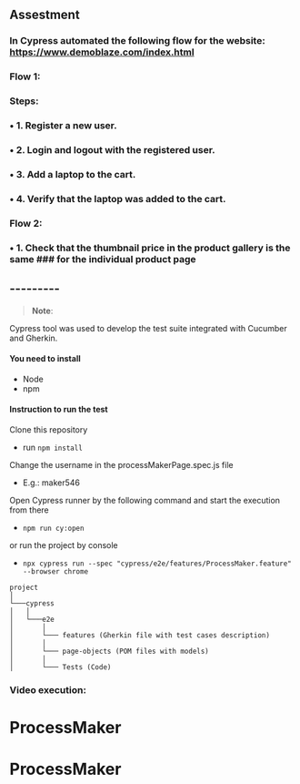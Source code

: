  
## Assestment
### In Cypress automated the following flow for the website: https://www.demoblaze.com/index.html ###
### Flow 1:
### Steps:
### •	1. Register a new user.
### •	2. Login and logout with the registered user.
### •	3. Add a laptop to the cart.
### •	4. Verify that the laptop was added to the cart.
### Flow 2:
### •	1. Check that the thumbnail price in the product gallery is the same ### for the individual product page


 
## ---------

> **Note**:
 
Cypress tool was used to develop the test suite integrated with Cucumber and Gherkin.


#### You need to install

* Node
* npm


#### Instruction to run the test

Clone this repository
+ run `npm install`


Change the username in the processMakerPage.spec.js file
+ E.g.: maker546

Open Cypress runner by the following command and start the execution from there

+ `npm run cy:open`

or run the project by console

+ `npx cypress run --spec "cypress/e2e/features/ProcessMaker.feature" --browser chrome`

 

```
project  
│
└───cypress
│   │
│   └───e2e
│       │
│       └─── features (Gherkin file with test cases description)
│       │
│       └─── page-objects (POM files with models)
│       │
│       └─── Tests (Code)

```
 

<h3> Video execution:</h3>



# ProcessMaker
 # ProcessMaker
